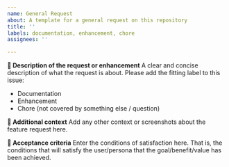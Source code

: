 ```yaml
---
name: General Request
about: A template for a general request on this repository
title: ''
labels: documentation, enhancement, chore
assignees: ''

---
```


**:thought_balloon: Description of the request or enhancement**
A clear and concise description of what the request is about. Please add the fitting label to this issue:
- Documentation
- Enhancement
- Chore (not covered by something else / question)

**:bookmark: Additional context**
Add any other context or screenshots about the feature request here.

**:100: Acceptance criteria**
Enter the conditions of satisfaction here. That is, the conditions that will satisfy the user/persona that the goal/benefit/value has been achieved.
